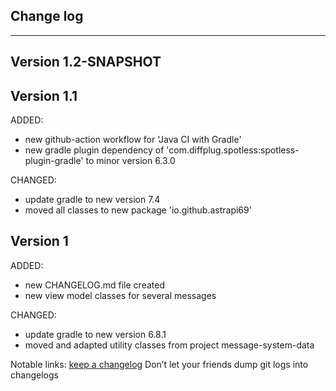 ## Change log
----------------------

Version 1.2-SNAPSHOT
-------------



Version 1.1
-------------

ADDED:

- new github-action workflow for 'Java CI with Gradle'
- new gradle plugin dependency of 'com.diffplug.spotless:spotless-plugin-gradle' to minor version 6.3.0

CHANGED:

- update gradle to new version 7.4
- moved all classes to new package 'io.github.astrapi69'

Version 1
-------------

ADDED:

- new CHANGELOG.md file created
- new view model classes for several messages

CHANGED:

- update gradle to new version 6.8.1
- moved and adapted utility classes from project message-system-data

Notable links:
[keep a changelog](http://keepachangelog.com/en/1.0.0/) Don’t let your friends dump git logs into
changelogs
